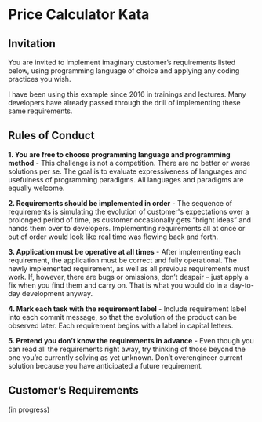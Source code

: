 # Price Calculator Kata

## Invitation
You are invited to implement imaginary customer’s requirements listed below, using programming language of choice and applying any coding practices you wish.

I have been using this example since 2016 in trainings and lectures. Many developers have already passed through the drill of implementing these same requirements.

## Rules of Conduct
**1. You are free to choose programming language and programming method** - This challenge is not a competition. There are no better or worse solutions per se. The goal is to evaluate expressiveness of languages and usefulness of programming paradigms. All languages and paradigms are equally welcome.

**2. Requirements should be implemented in order** - The sequence of requirements is simulating the evolution of customer's expectations over a prolonged period of time, as customer occasionally gets “bright ideas” and hands them over to developers. Implementing requirements all at once or out of order would look like real time was flowing back and forth.

**3. Application must be operative at all times** - After implementing each requirement, the application must be correct and fully operational. The newly implemented requirement, as well as all previous requirements must work. If, however, there are bugs or omissions, don’t despair – just apply a fix when you find them and carry on. That is what you would do in a day-to-day development anyway.

**4. Mark each task with the requirement label** - Include requirement label into each commit message, so that the evolution of the product can be observed later. Each requirement begins with a label in capital letters.

**5. Pretend you don’t know the requirements in advance** - Even though you can read all the requirements right away, try thinking of those beyond the one you’re currently solving as yet unknown. Don’t overengineer current solution because you have anticipated a future requirement.

## Customer’s Requirements
(in progress)

